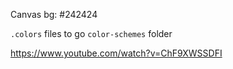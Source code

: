 Canvas bg: #242424

`.colors` files to go `color-schemes` folder

https://www.youtube.com/watch?v=ChF9XWSSDFI
